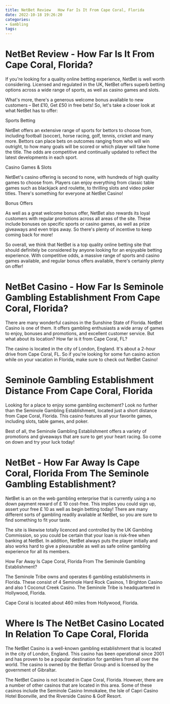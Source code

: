```yaml
---
title: NetBet Review   How Far Is It From Cape Coral, Florida 
date: 2022-10-18 19:26:20
categories:
- Gambling
tags:
---
```



#  NetBet Review - How Far Is It From Cape Coral, Florida? 

If you're looking for a quality online betting experience, NetBet is well worth considering. Licensed and regulated in the UK, NetBet offers superb betting options across a wide range of sports, as well as casino games and slots.

What's more, there's a generous welcome bonus available to new customers – Bet £10, Get £50 in free bets! So, let's take a closer look at what NetBet has to offer: 

Sports Betting

NetBet offers an extensive range of sports for bettors to choose from, including football (soccer), horse racing, golf, tennis, cricket and many more. Bettors can place bets on outcomes ranging from who will win outright, to how many goals will be scored or which player will take home the title. The odds are competitive and continually updated to reflect the latest developments in each sport.

Casino Games & Slots

NetBet's casino offering is second to none, with hundreds of high quality games to choose from. Players can enjoy everything from classic table games such as blackjack and roulette, to thrilling slots and video poker titles. There's something for everyone at NetBet Casino!

Bonus Offers

As well as a great welcome bonus offer, NetBet also rewards its loyal customers with regular promotions across all areas of the site. These include bonuses on specific sports or casino games, as well as prize giveaways and even trips away. So there's plenty of incentive to keep coming back for more!

So overall, we think that NetBet is a top quality online betting site that should definitely be considered by anyone looking for an enjoyable betting experience. With competitive odds, a massive range of sports and casino games available, and regular bonus offers available, there's certainly plenty on offer!

#  NetBet Casino - How Far Is Seminole Gambling Establishment From Cape Coral, Florida? 

There are many wonderful casinos in the Sunshine State of Florida. NetBet Casino is one of them. It offers gambling enthusiasts a wide array of games to enjoy, bonuses and promotions, and excellent customer service. But what about its location? How far is it from Cape Coral, FL? 

The casino is located in the city of London, England. It's about a 2-hour drive from Cape Coral, FL. So if you're looking for some fun casino action while on your vacation in Florida, make sure to check out NetBet Casino!

#  Seminole Gambling Establishment Distance From Cape Coral, Florida 

Looking for a place to enjoy some gambling excitement? Look no further than the Seminole Gambling Establishment, located just a short distance from Cape Coral, Florida. This casino features all your favorite games, including slots, table games, and poker.

Best of all, the Seminole Gambling Establishment offers a variety of promotions and giveaways that are sure to get your heart racing. So come on down and try your luck today!

#  NetBet - How Far Away Is Cape Coral, Florida From The Seminole Gambling Establishment? 

NetBet is an on the web gambling enterprise that is currently using a no down payment reward of £ 10 cost-free. This implies you could sign up, assert your free £ 10 as well as begin betting today! There are many different sorts of gambling readily available at NetBet, so you are sure to find something to fit your taste.

The site is likewise totally licenced and controlled by the UK Gambling Commission, so you could be certain that your loan is risk-free when banking at NetBet. In addition, NetBet always puts the player initially and also works hard to give a pleasurable as well as safe online gambling experience for all its members.

How Far Away Is Cape Coral, Florida From The Seminole Gambling Establishment? 

The Seminole Tribe owns and operates 6 gambling establishments in Florida. These consist of 4 Seminole Hard Rock Casinos, 1 Brighton Casino and also 1 Coconut Creek Casino. The Seminole Tribe is headquartered in Hollywood, Florida. 

Cape Coral is located about 460 miles from Hollywood, Florida.

#  Where Is The NetBet Casino Located In Relation To Cape Coral, Florida

The NetBet Casino is a well-known gambling establishment that is located in the city of London, England. This casino has been operational since 2001 and has proven to be a popular destination for gamblers from all over the world. The casino is owned by the Betfair Group and is licensed by the government of Gibraltar.

The NetBet Casino is not located in Cape Coral, Florida. However, there are a number of other casinos that are located in this area. Some of these casinos include the Seminole Casino Immokalee, the Isle of Capri Casino Hotel Boonville, and the Riverside Casino & Golf Resort.